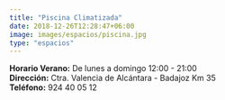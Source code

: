 ```yaml
---
title: "Piscina Climatizada"
date: 2018-12-26T12:28:47+06:00
image: images/espacios/piscina.jpg
type: "espacios"
---
```



<b>Horario Verano:</b> De lunes a domingo 12:00 - 21:00
<br>
<b>Dirección:</b> Ctra. Valencia de Alcántara  -  Badajoz Km 35
<br>
<b>Teléfono:</b> 924 40 05 12